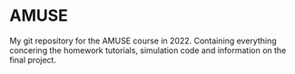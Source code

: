 # AMUSE
My git repository for the AMUSE course in 2022. Containing everything concering the homework tutorials, simulation code and information on the final project.
